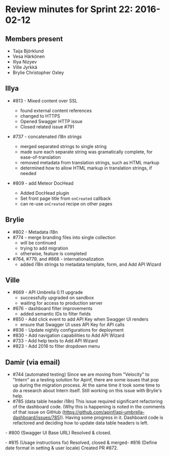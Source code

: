 # Review minutes for Sprint 22: 2016-02-12

## Members present

* Taija Björklund
* Vesa Härkönen
* Illya Nizyev
* Ville Jyrkkä
* Brylie Christopher Oxley


## Illya
- #813 - Mixed content over SSL
  - found external content references
  - changed to HTTPS
  - Opened Swagger HTTP  issue
  - Closed related issue #791
  
- #737 - concatenated i18n strings
  - merged separated strings to single string
  - made sure each separate string was gramatically complete, for ease-of-translation
  - removed metadata from translation strings, such as HTML markup
  - determined how to allow HTML markup in translation strings, if needed
  
- #809 - add Meteor DocHead
  - Added DocHead plugin
  - Set front page title from `onCreated` callback
  - can re-use `onCreated` recipe on other pages

## Brylie

- #802 - Metadata i18n
- #774 - merge branding files into single collection
  - will be continued
  - trying to add migration
  - otherwise, feature is completed
- #764, #779, and #868 - internationalization
  - added i18n strings to metadata template, form, and Add API Wizard 

## Ville

- #669 - API Umbrella 0.11 upgrade
  - successfully upgraded on sandbox
  - waiting for access to production server
- #676 - dashboard filter improvements
  - added semantic IDs to filter fields
- #850 - Add click event to add API Key when Swagger UI renders
  - ensure that Swagger UI uses API Key for API calls
- #836 - Update nightly configurations for deployment
- #830 - Add navigation capabilities to Add API Wizard
- #733 - Add help texts to Add API Wizard
- #823 - Add 2016 to filter dropdown menu

## Damir (via email)

- #744 (automated testing) Since we are moving from "Velocity" to "Intern" as a testing solution for Apinf, there are some issues that pop up during the migration process. At the same time it took some time to do a research about Intern itself. Still working on this issue with Brylie's help.
- #785 (data table header i18n) This issue required significant refactoring of the dashboard code. (Why this is happening is noted in the comments of that issue on GitHub (https://github.com/apinf/api-umbrella-dashboard/issues/785)).
Having some progress in it. Dashboard code is refactored and deciding how to update data table headers is left.

-⁠ #800 (Swagger UI Base URL) Resolved & closed.

-⁠ #815 (Usage instructions fix) Resolved, closed & merged-⁠ #816 (Define date format in setting & user locale) Created  PR #872.
